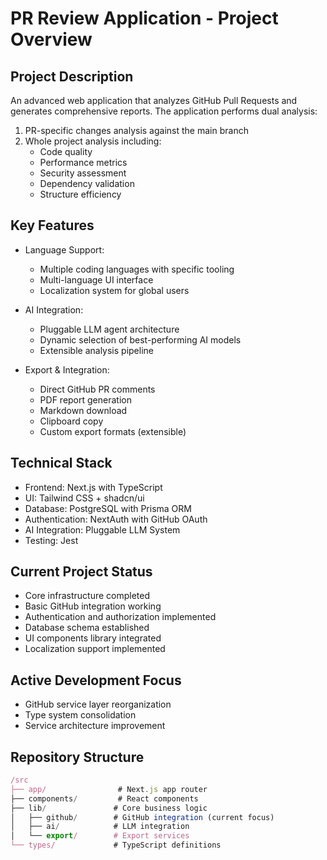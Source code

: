 # PR Review Application - Project Overview

## Project Description
An advanced web application that analyzes GitHub Pull Requests and generates comprehensive reports. 
The application performs dual analysis:
1. PR-specific changes analysis against the main branch
2. Whole project analysis including:
   - Code quality
   - Performance metrics
   - Security assessment
   - Dependency validation
   - Structure efficiency

## Key Features
- Language Support:
  - Multiple coding languages with specific tooling
  - Multi-language UI interface
  - Localization system for global users

- AI Integration:
  - Pluggable LLM agent architecture
  - Dynamic selection of best-performing AI models
  - Extensible analysis pipeline

- Export & Integration:
  - Direct GitHub PR comments
  - PDF report generation
  - Markdown download
  - Clipboard copy
  - Custom export formats (extensible)

## Technical Stack
- Frontend: Next.js with TypeScript
- UI: Tailwind CSS + shadcn/ui
- Database: PostgreSQL with Prisma ORM
- Authentication: NextAuth with GitHub OAuth
- AI Integration: Pluggable LLM System
- Testing: Jest

## Current Project Status
- Core infrastructure completed
- Basic GitHub integration working
- Authentication and authorization implemented
- Database schema established
- UI components library integrated
- Localization support implemented

## Active Development Focus
- GitHub service layer reorganization
- Type system consolidation
- Service architecture improvement

## Repository Structure
```typescript
/src
├── app/                # Next.js app router
├── components/         # React components
├── lib/               # Core business logic
│   ├── github/        # GitHub integration (current focus)
│   ├── ai/            # LLM integration
│   └── export/        # Export services
└── types/             # TypeScript definitions